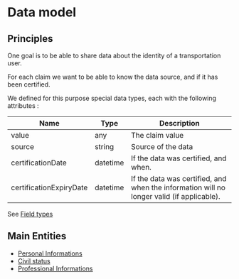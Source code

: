 Data model
==========


Principles
----------

One goal is to be able to share data about the identity of
a transportation user.

For each claim we want to be able to know the data source, and
if it has been certified.

We defined for this purpose special data types, each with the following 
attributes :

| Name                    | Type       | Description
| ------------------------|------------|------------------------------------------------------------------------------------------
| value                   | any        | The claim value
| source                  | string     | Source of the data
| certificationDate       | datetime   | If the data was certified, and when.
| certificationExpiryDate | datetime   | If the data was certified, and when the information will no longer valid (if applicable).

See [Field types](field-types.md)


Main Entities
-------------

- [Personal Informations](personal-informations.md)
- [Civil status](civil-status.md)
- [Professional Informations](professional-informations.md)

